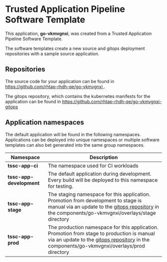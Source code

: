 # Trusted Application Pipeline Software Template

This application, **go-vkmvgnxi**, was created from a Trusted Application Pipeline Software Template.

The software templates create a new source and gitops deployment repositories with a sample source application. 

## Repositories

The source code for your application can be found in [https://github.com/rhtap-rhdh-qe/go-vkmvgnxi ](https://github.com/rhtap-rhdh-qe/go-vkmvgnxi ).
 
The gitops repository, which contains the kubernetes manifests for the application can be found in 
[https://github.com/rhtap-rhdh-qe/go-vkmvgnxi-gitops ](https://github.com/rhtap-rhdh-qe/go-vkmvgnxi-gitops ) 

## Application namespaces 

The default application will be found in the following namespaces. Applications can be deployed into unique namespaces or multiple software templates can also bet generated into the same group namespaces.  

|  Namespace   |  Description   |  
| -------- | -------- |
| **tssc-app-ci** | The namespace used for CI workloads |
| **tssc-app-development** | The default application during development. Every build will be deployed to this namespace for testing. |
| **tssc-app-stage** | The staging namespace for this application. Promotion from development to stage is manual via an update to the [gitops repository](https://github.com/rhtap-rhdh-qe/go-vkmvgnxi-gitops ) in the components/go-vkmvgnxi/overlays/stage directory |
| **tssc-app-prod** | The production namespace for this application. Promotion from stage to production is manual via an update to the [gitops repository](https://github.com/rhtap-rhdh-qe/go-vkmvgnxi-gitops ) in the components/go-vkmvgnxi/overlays/prod directory |